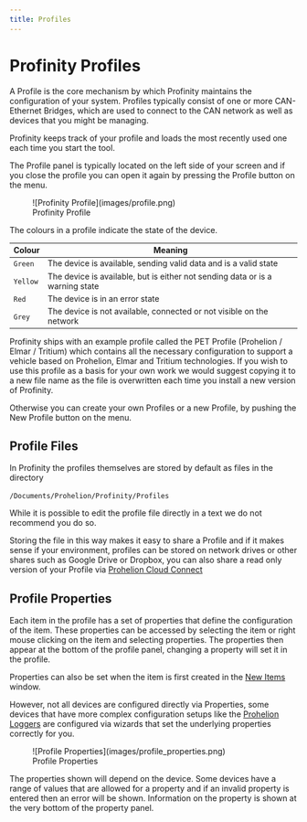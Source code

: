 ```yaml
---
title: Profiles
---
```


# Profinity Profiles

A Profile is the core mechanism by which Profinity maintains the configuration of your system.  Profiles typically consist of one or more CAN-Ethernet Bridges, which are used to connect to the CAN network as well as devices that you might be managing.

Profinity keeps track of your profile and loads the most recently used one each time you start the tool.

The Profile panel is typically located on the left side of your screen and if you close the profile you can open it again by pressing the Profile button on the menu.

<figure markdown>
![Profinity Profile](images/profile.png)
<figcaption>Profinity Profile</figcaption>
</figure>

The colours in a profile indicate the state of the device.  

| Colour   | Meaning                                                                       |
|----------|-------------------------------------------------------------------------------|
| `Green`  | The device is available, sending valid data and is a valid state              |
| `Yellow` | The device is available, but is either not sending data or is a warning state |
| `Red`    | The device is in an error state                                               |
| `Grey`   | The device is not available, connected or not visible on the network          |

Profinity ships with an example profile called the PET Profile (Prohelion / Elmar / Tritium) which contains all the necessary configuration to support a vehicle based on Prohelion, Elmar and Tritium technologies.  If you wish to use this profile as a basis for your own work we would suggest copying it to a new file name as the file is overwritten each time you install a new version of Profinity. 

Otherwise you can create your own Profiles or a new Profile, by pushing the New Profile button on the menu.

## Profile Files

In Profinity the profiles themselves are stored by default as files in the directory

`/Documents/Prohelion/Profinity/Profiles`

While it is possible to edit the profile file directly in a text we do not recommend you do so. 

Storing the file in this way makes it easy to share a Profile and if it makes sense if your environment, profiles can be stored on network drives or other shares such as Google Drive or Dropbox, you can also share a read only version of your Profile via [Prohelion Cloud Connect](55_Prohelion_Cloud_Connect.md)

## Profile Properties

Each item in the profile has a set of properties that define the configuration of the item.  These properties can be accessed by selecting the item or right mouse clicking on the item and selecting properties.  The properties then appear at the bottom of the profile panel, changing a property will set it in the profile.

Properties can also be set when the item is first created in the [New Items](15_Adding_New_Items.md) window.  

However, not all devices are configured directly via Properties, some devices that have more complex configuration setups like the [Prohelion Loggers](35_Logging_Replaying_CAN_Bus_Messages.md) are configured via wizards that set the underlying properties correctly for you.  

<figure markdown>
![Profile Properties](images/profile_properties.png)
<figcaption>Profile Properties</figcaption>
</figure>

The properties shown will depend on the device.  Some devices have a range of values that are allowed for a property and if an invalid property is entered then an error will be shown.  Information on the property is shown at the very bottom of the property panel.
